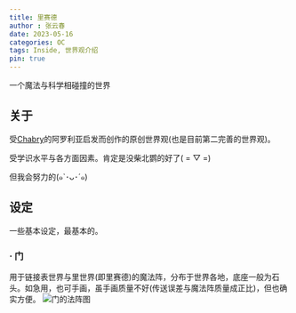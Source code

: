 ```yaml
---
title: 里赛德
author : 张云春
date: 2023-05-16
categories: OC
tags: Inside, 世界观介绍
pin: true
---
```

一个魔法与科学相碰撞的世界
## 关于

受[Chabry](https://space.bilibili.com/41363232)的阿罗利亚启发而创作的原创世界观(也是目前第二完善的世界观)。

受学识水平与各方面因素。肯定是没柴北鹦的好了( = ▽ =)

但我会努力的(๑`･ᴗ･´๑)
## 设定
一些基本设定，最基本的。
###   · 门
用于链接表世界与里世界(即里赛德)的魔法阵，分布于世界各地，底座一般为石头。如急用，也可手画，虽手画质量不好(传送误差与魔法阵质量成正比)，但也确实方便。
![门的法阵图](114514.jpg)



